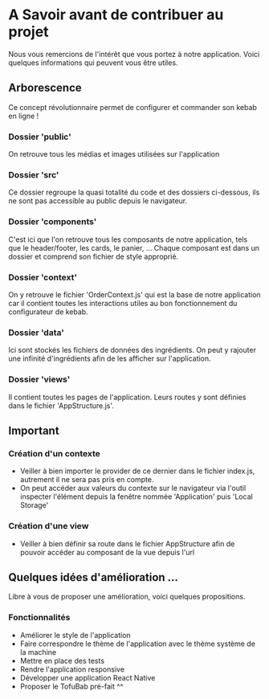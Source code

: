 # A Savoir avant de contribuer au projet

Nous vous remercions de l'intérêt que vous portez à notre application. Voici quelques informations qui peuvent vous être utiles.

## Arborescence

Ce concept révolutionnaire permet de configurer et commander son kebab en ligne !

### Dossier 'public'

On retrouve tous les médias et images utilisées sur l'application

### Dossier 'src'

Ce dossier regroupe la quasi totalité du code et des dossiers ci-dessous, ils ne sont pas accessible au public depuis le navigateur.

### Dossier 'components'

C'est ici que l'on retrouve tous les composants de notre application, tels que le header/footer, les cards, le panier, ...
Chaque composant est dans un dossier et comprend son fichier de style approprié.

### Dossier 'context'

On y retrouve le fichier 'OrderContext.js' qui est la base de notre application car il contient toutes les interactions utiles au bon fonctionnement du configurateur de kebab.

### Dossier 'data'

Ici sont stockés les fichiers de données des ingrédients. On peut y rajouter une infinité d'ingrédients afin de les afficher sur l'application.

### Dossier 'views'

Il contient toutes les pages de l'application. Leurs routes y sont définies dans le fichier 'AppStructure.js'.

## Important

### Création d'un contexte

- Veiller à bien importer le provider de ce dernier dans le fichier index.js, autrement il ne sera pas pris en compte.
- On peut accéder aux valeurs du contexte sur le navigateur via l'outil inspecter l'élément depuis la fenêtre nommée 'Application' puis 'Local Storage'

### Création d'une view

- Veiller à bien définir sa route dans le fichier AppStructure afin de pouvoir accéder au composant de la vue depuis l'url

## Quelques idées d'amélioration ...

Libre à vous de proposer une amélioration, voici quelques propositions.

### Fonctionnalités

- Améliorer le style de l'application
- Faire correspondre le thème de l'application avec le thème système de la machine
- Mettre en place des tests
- Rendre l'application responsive
- Développer une application React Native
- Proposer le TofuBab pré-fait ^^
